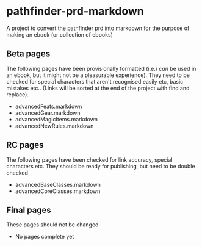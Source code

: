 pathfinder-prd-markdown
=======================

A project to convert the pathfinder prd into markdown for the purpose of making an ebook (or collection of ebooks)

Beta pages
----------

The following pages have been provisionally formatted (i.e.\ *can* be used in an ebook, but it might not be a pleasurable experience). They need to be checked for special characters that aren't recognised easily etc, basic mistakes etc.. (Links will be sorted at the end of the project with find and replace).

* advancedFeats.markdown
* advancedGear.markdown
* advancedMagicItems.markdown
* advancedNewRules.markdown


RC pages
--------
The following pages have been checked for link accuracy, special characters etc. They should be ready for publishing, but need to be double checked

* advancedBaseClasses.markdown
* advancedCoreClasses.markdown

Final pages
-----------
These pages should not be changed

* No pages complete yet
